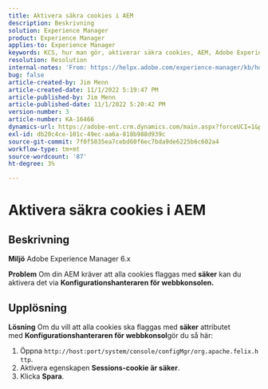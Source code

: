 ```yaml
---
title: Aktivera säkra cookies i AEM
description: Beskrivning
solution: Experience Manager
product: Experience Manager
applies-to: Experience Manager
keywords: KCS, hur man gör, aktiverar säkra cookies, AEM, Adobe Experience Manager, 6.x
resolution: Resolution
internal-notes: 'From: https://helpx.adobe.com/experience-manager/kb/how-to-enable-secure-cookies-in-AEM.html'
bug: false
article-created-by: Jim Menn
article-created-date: 11/1/2022 5:19:47 PM
article-published-by: Jim Menn
article-published-date: 11/1/2022 5:20:42 PM
version-number: 3
article-number: KA-16466
dynamics-url: https://adobe-ent.crm.dynamics.com/main.aspx?forceUCI=1&pagetype=entityrecord&etn=knowledgearticle&id=9e57415c-095a-ed11-9561-6045bd006a22
exl-id: db20c4ce-101c-49ec-aa6a-818b988d939c
source-git-commit: 7f0f5035ea7cebd60f6ec7bda9de6225b6c602a4
workflow-type: tm+mt
source-wordcount: '87'
ht-degree: 3%

---
```


# Aktivera säkra cookies i AEM

## Beskrivning


<b>Miljö</b>
Adobe Experience Manager 6.x

<b>Problem</b>
Om din AEM kräver att alla cookies flaggas med <b>säker</b> kan du aktivera det via <b>Konfigurationshanteraren för webbkonsolen.</b>


## Upplösning


<b>Lösning</b>
Om du vill att alla cookies ska flaggas med <b>säker</b> attributet med <b>Konfigurationshanteraren för webbkonsol</b>gör du så här:

1. Öppna `http://host:port/system/console/configMgr/org.apache.felix.http`.
2. Aktivera egenskapen <b>Sessions-cookie är säker</b>.
3. Klicka <b>Spara</b>.
